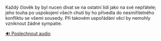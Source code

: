 
Každý člověk by byl nucen dívat se na ostatní lidi jako na své nepřátele; jeho touha po uspokojení všech chutí by ho přivedla do nesmiřitelného konfliktu se všemi sousedy. Při takovém uspořádání věcí by nemohly vzniknout žádné sympatie.

[🔊 Poslechnout audio](/data/7-paragraphs/audio/chapter_35/para_015-Kad-lovk-by-byl-nucen-dvat-se-na-ostatn-lidi.mp3)
